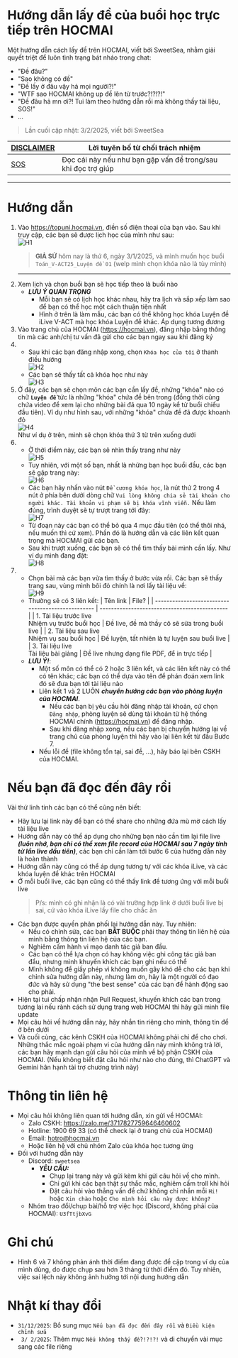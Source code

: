 # Hướng dẫn lấy đề của buổi học trực tiếp trên HOCMAI
Một hướng dẫn cách lấy đề trên HOCMAI, viết bởi SweetSea, nhằm giải quyết triệt để luôn tình trạng bát nháo trong chat:
  - "Đề đâu?"
  - "Sao không có đề"
  - "Đề lấy ở đâu vậy hả mọi người?!"
  - "WTF sao HOCMAI không up đề lên từ trước?!?!?!"
  - "Đề đâu hả mn ơi?! Tui làm theo hướng dẫn rồi mà không thấy tài liệu, SOS!"
  - ...

> Lần cuối cập nhật: 3/2/2025, viết bởi SweetSea

| [DISCLAIMER](DISCLAIMER.md) | Lời tuyên bố từ chối trách nhiệm                              |
| --------------------------- | ------------------------------------------------------------- |
| [SOS](SOS.md)               | Đọc cái này nếu như bạn gặp vấn đề trong/sau khi đọc trợ giúp |

---

# Hướng dẫn
1. Vào https://topuni.hocmai.vn, điền số điện thoại của bạn vào. Sau khi truy cập, các bạn sẽ được lịch học của mình như sau: \
    ![H1](images/H1.png)
    > **GIẢ SỬ** hôm nay là thứ 6, ngày 3/1/2025, và mình muốn học buổi `Toán_V-ACT25_Luyện đề 01` (welp mình chọn khóa nào là tùy mình)
    ---
2. Xem lịch và chọn buổi bạn sẽ học tiếp theo là buổi nào
    - ***LƯU Ý QUAN TRỌNG***
      - Mỗi bạn sẽ có lịch học khác nhau, hãy tra lịch và sắp xếp làm sao để bạn có thể học một cách thuận tiện nhất
      - Hình ở trên là làm mẫu, các bạn có thể không học khóa Luyện đề iLive V-ACT mà học khóa Luyện đề khác. Áp dụng tương đương
3. Vào trang chủ của HOCMAI (https://hocmai.vn), đăng nhập bằng thông tin mà các anh/chị tư vấn đã gửi cho các bạn ngay sau khi đăng ký
4.  - Sau khi các bạn đăng nhập xong, chọn `Khóa học của tôi` ở thanh điều hướng \
    ![H2](images/H2.png)
    - Các bạn sẽ thấy tất cả khóa học như này \
    ![H3](images/H3.png)
5. Ở đây, các bạn sẽ chọn môn các bạn cần lấy đề, những "khóa" nào có chữ **`Luyện đề`** tức là những "khóa" chứa đề bên trong (đồng thời cũng chứa video để xem lại cho những bài đã qua 10 ngày kể từ buổi chiếu đầu tiên). Ví dụ như hình sau, với những "khóa" chứa đề đã được khoanh đỏ \
    ![H4](images/H4.png) \
    Như ví dụ ở trên, mình sẽ chọn khóa thứ 3 từ trên xuống dưới
6.  - Ở thời điểm này, các bạn sẽ nhìn thấy trang như này \
    ![H5](images/H5.png)
    - Tuy nhiên, với một số bạn, nhất là những bạn học buổi đầu, các bạn sẽ gặp trang này: \
    ![H6](images/H6.png)
    - Các bạn hãy nhấn vào nút `Đề cương khóa học`, là nút thứ 2 trong 4 nút ở phía bên dưới dòng chữ `Vui lòng không chia sẻ tài khoản cho người khác. Tài khoản vi phạm sẽ bị khóa vĩnh viễn.` Nếu làm đúng, trình duyệt sẽ tự trượt trang tới đây: \
    ![H7](images/H7.png)
    - Từ đoạn này các bạn có thể bỏ qua 4 mục đầu tiên (có thể thôi nhá, nếu muốn thì cứ xem). Phần đó là hướng dẫn và các liên kết quan trọng mà HOCMAI gửi các bạn.
    - Sau khi trượt xuống, các bạn sẽ có thể tìm thấy bài mình cần lấy. Như ví dụ mình đang đặt: \
    ![H8](images/H8.png)
7.  - Chọn bài mà các bạn vừa tìm thấy ở bước vừa rồi. Các bạn sẽ thấy trang sau, vùng mình bôi đỏ chính là nơi lấy tài liệu về: \
    ![H9](images/H9.png)
    - Thường sẽ có 3 liên kết:
      | Tên link                                          | File?                                         |
      | ------------------------------------------------- | --------------------------------------------- |
      | 1. Tài liệu trước live<br>Nhiệm vụ trước buổi học | Đề live, đề mà thầy cô sẽ sửa trong buổi live |
      | 2. Tài liệu sau live<br>Nhiệm vụ sau buổi học     | Đề luyện, tất nhiên là tự luyện sau buổi live |
      | 3. Tài liệu live<br>Tài liệu bài giảng            | Đề live nhưng dạng file PDF, để in trực tiếp  |
    - ***LƯU Ý!***:
      - Một số môn có thể có 2 hoặc 3 liên kết, và các liên kết này có thể có tên khác; các bạn có thể dựa vào tên để phán đoán xem link đó sẽ đưa bạn tới tài liệu nào
      - Liên kết 1 và 2 LUÔN ***chuyển hướng các bạn vào phòng luyện của HOCMAI***.
        - Nếu các bạn bị yêu cầu hỏi đăng nhập tài khoản, cứ chọn `Đăng nhập`, phòng luyện sẽ dùng tài khoản từ hệ thống HOCMAI chính (https://hocmai.vn) để đăng nhập.
        - Sau khi đăng nhập xong, nếu các bạn bị chuyển hướng lại về trang chủ của phòng luyện thì hãy vào lại liên kết từ đầu Bước 7.
      - Nếu lỗi đề (file không tồn tại, sai đề, ...), hãy báo lại bên CSKH của HOCMAI.

# Nếu bạn đã đọc đến đây rồi


Vài thứ linh tinh các bạn có thể cũng nên biết:
- Hãy lưu lại link này để bạn có thể share cho những đứa mù mờ cách lấy tài liệu live
- Hướng dẫn này có thể áp dụng cho những bạn nào cần tìm lại file live ***(luôn nhớ, bạn chỉ có thể xem file record của HOCMAI sau 7 ngày tính từ lần live đầu tiên)***, các bạn chỉ cần làm tới bước 6 của hướng dẫn này là hoàn thành
- Hướng dẫn này cũng có thể áp dụng tương tự với các khóa iLive, và các khóa luyện đề khác trên HOCMAI
- Ở mỗi buổi live, các bạn cũng có thể thấy link đề tương ứng với mỗi buổi live
  > P/s: mình có ghi nhận là có vài trường hợp link ở dưới buổi live bị sai, cứ vào khóa iLive lấy file cho chắc ăn
- Các bạn được quyền phân phối lại hướng dẫn này. Tuy nhiên:
  - Nếu có chỉnh sửa, các bạn **BẮT BUỘC** phải thay thông tin liên hệ của mình bằng thông tin liên hệ của các bạn.
  - Nghiêm cấm hành vi mạo danh tác giả ban đầu.
  - Các bạn có thể lựa chọn có hay không việc ghi công tác giả ban đầu, nhưng mình khuyến khích các bạn ghi nếu có thể
  - Mình không để giấy phép vì không muốn gây khó dễ cho các bạn khi chỉnh sửa hướng dẫn này, nhưng làm ơn, hãy là một người có đạo đức và hãy sử dụng "the best sense" của các bạn để hành động sao cho phải.
- Hiện tại tui chấp nhận nhận Pull Request, khuyến khích các bạn trong tương lai nếu rành cách sử dụng trang web HOCMAI thì hãy gửi mình file update
- Mọi câu hỏi về hướng dẫn này, hãy nhắn tin riêng cho mình, thông tin để ở bên dưới
- Và cuối cùng, các kênh CSKH của HOCMAI không phải chỉ để cho chơi. Những thắc mắc ngoài phạm vi của hướng dẫn này mình không trả lời, các bạn hãy mạnh dạn gửi câu hỏi của mình về bộ phận CSKH của HOCMAI. (Nếu không biết đặt câu hỏi như nào cho đúng, thì ChatGPT và Gemini hân hạnh tài trợ chương trình này)

# Thông tin liên hệ
- Mọi câu hỏi không liên quan tới hướng dẫn, xin gửi về HOCMAI:
  - Zalo CSKH: https://zalo.me/3717827759646460602
  - Hotline: 1900 69 33 (có thể check lại ở trang chủ của HOCMAI)
  - Email: hotro@hocmai.vn
  - Hoặc liên hệ với chủ nhóm Zalo của khóa học tương ứng
- Đối với hướng dẫn này
  - Discord: `sweetsea`
    - ***YÊU CẦU:***
      - Chụp lại trang này và gửi kèm khi gửi câu hỏi về cho mình.
      - Chỉ gửi khi các bạn thật sự thắc mắc, nghiêm cấm troll khi hỏi
      - Đặt câu hỏi vào thẳng vấn đề chứ không chỉ nhắn mỗi `Hi!` hoặc `Xin chào` hoặc `Cho mình hỏi câu này được không?`
  - Nhóm trao đổi/chụp bài/hỗ trợ việc học (Discord, không phải của HOCMAI): `U3fTtjbXvG`

# Ghi chú
- Hình 6 và 7 không phản ánh thời điểm đang được đề cập trong ví dụ của mình dùng, do được chụp sau hơn 3 tháng từ thời điểm đó. Tuy nhiên, việc sai lệch này không ảnh hưởng tới nội dung hướng dẫn

# Nhật kí thay đổi
- `31/12/2025`: Bổ sung mục `Nếu bạn đã đọc đến đây rồi` và `Điều kiện chỉnh sửa`
- ` 3/ 2/2025`: Thêm mục `Nếu không thấy đề?!?!?!` và di chuyển vài mục sang các file riêng